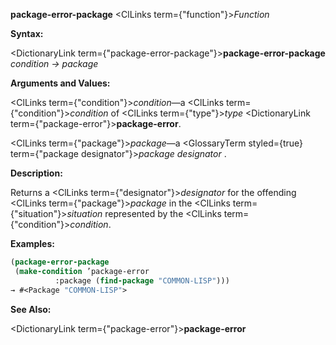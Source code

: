 **package-error-package** <ClLinks  term={"function"}><i>Function</i></ClLinks> 



**Syntax:** 



<DictionaryLink  term={"package-error-package"}><b>package-error-package</b></DictionaryLink> *condition → package* 



**Arguments and Values:** 



<ClLinks  term={"condition"}><i>condition</i></ClLinks>—a <ClLinks  term={"condition"}><i>condition</i></ClLinks> of <ClLinks  term={"type"}><i>type</i></ClLinks> <DictionaryLink  term={"package-error"}><b>package-error</b></DictionaryLink>. 



<ClLinks  term={"package"}><i>package</i></ClLinks>—a <GlossaryTerm styled={true} term={"package designator"}><i>package designator</i></GlossaryTerm> . 



**Description:** 



Returns a <ClLinks  term={"designator"}><i>designator</i></ClLinks> for the offending <ClLinks  term={"package"}><i>package</i></ClLinks> in the <ClLinks  term={"situation"}><i>situation</i></ClLinks> represented by the <ClLinks  term={"condition"}><i>condition</i></ClLinks>. 

**Examples:**
```lisp
(package-error-package 
 (make-condition ’package-error 
		  :package (find-package "COMMON-LISP"))) 
→ #<Package "COMMON-LISP"> 
```
**See Also:** 



<DictionaryLink  term={"package-error"}><b>package-error</b></DictionaryLink> 





